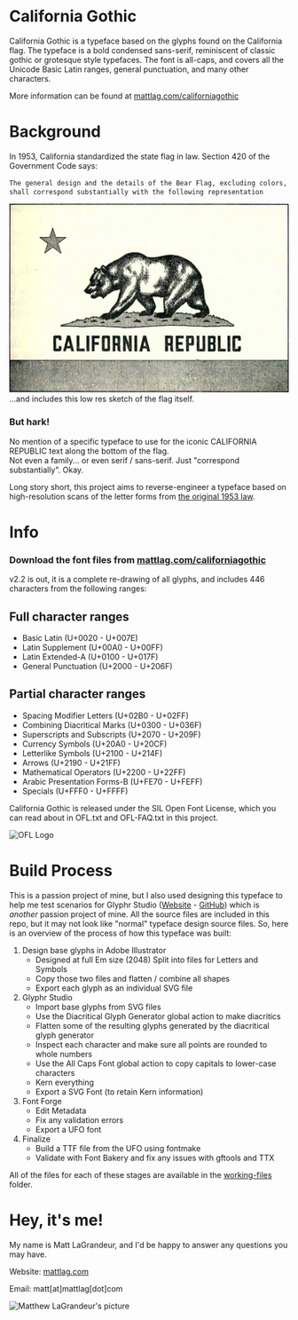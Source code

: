 # California Gothic
California Gothic is a typeface based on the glyphs found on the California flag.  The typeface is a bold condensed sans-serif, reminiscent of classic gothic or grotesque style typefaces. The font is all-caps, and covers all the Unicode Basic Latin ranges, general punctuation, and many other characters.

More information can be found at [mattlag.com/californiagothic](https://www.mattlag.com/californiagothic) 


# Background
In 1953, California standardized the state flag in law.  Section 420 of the Government Code says:

```
The general design and the details of the Bear Flag, excluding colors, 
shall correspond substantially with the following representation
```
![California Flag](https://raw.githubusercontent.com/mattlag/California-Gothic/master/img/California_Flag.png)
...and includes this low res sketch of the flag itself.  

### But hark!
No mention of a specific typeface to use for the iconic CALIFORNIA REPUBLIC text along the bottom of the flag.  
Not even a family... or even serif / sans-serif.  Just "correspond substantially". Okay.

Long story short, this project aims to reverse-engineer a typeface based on high-resolution scans
of the letter forms from [the original 1953 law](https://raw.githubusercontent.com/mattlag/California-Gothic/master/img/State_Law_Page_2639.png).


# Info
### Download the font files from [mattlag.com/californiagothic](https://www.mattlag.com/californiagothic)
v2.2 is out, it is a complete re-drawing of all glyphs, and includes 446 characters from the following ranges:
## Full character ranges
 - Basic Latin (U+0020 - U+007E)
 - Latin Supplement (U+00A0 - U+00FF)
 - Latin Extended-A (U+0100 - U+017F)
 - General Punctuation (U+2000 - U+206F)

## Partial character ranges
 - Spacing Modifier Letters (U+02B0 - U+02FF)
 - Combining Diacritical Marks (U+0300 - U+036F)
 - Superscripts and Subscripts (U+2070 - U+209F)
 - Currency Symbols (U+20A0 - U+20CF)
 - Letterlike Symbols (U+2100 - U+214F)
 - Arrows (U+2190 - U+21FF)
 - Mathematical Operators (U+2200 - U+22FF)
 - Arabic Presentation Forms-B (U+FE70 - U+FEFF)
 - Specials (U+FFF0 - U+FFFF)

California Gothic is released under the SIL Open Font License, which you can read about in OFL.txt and 
OFL-FAQ.txt in this project.

![OFL Logo](https://scripts.sil.org/cms/sites/nrsi/media/OFL_logo_circ_color.png)



# Build Process
This is a passion project of mine, but I also used designing this typeface to help me test scenarios for 
Glyphr Studio ([Website](https://www.glyphrstudio.com) - [GitHub](https://github.com/glyphr-studio)) 
which is *another* passion project of mine.  All the source files are included in this repo, but it may 
not look like "normal" typeface design source files.  So, here is an overview of the process of how this 
typeface was built:

 1. Design base glyphs in Adobe Illustrator
    - Designed at full Em size (2048) Split into files for Letters and Symbols
    - Copy those two files and flatten / combine all shapes
    - Export each glyph as an individual SVG file
 3. Glyphr Studio
    - Import base glyphs from SVG files
    - Use the Diacritical Glyph Generator global action to make diacritics
    - Flatten some of the resulting glyphs generated by the diacritical glyph generator
    - Inspect each character and make sure all points are rounded to whole numbers
    - Use the All Caps Font global action to copy capitals to lower-case characters
    - Kern everything
    - Export a SVG Font (to retain Kern information)
 4. Font Forge
    - Edit Metadata
    - Fix any validation errors
    - Export a UFO font
 5. Finalize
    - Build a TTF file from the UFO using fontmake
    - Validate with Font Bakery and fix any issues with gftools and TTX

All of the files for each of these stages are available in the 
[working-files](https://github.com/mattlag/California-Gothic/tree/master/working-files) folder.


# Hey, it's me!
My name is Matt LaGrandeur, and I'd be happy to answer any questions you may have.

Website: [mattlag.com](http://www.mattlag.com/) 

Email: matt[at]mattlag[dot]com

![Matthew LaGrandeur's picture](https://1.gravatar.com/avatar/f6f7b963adc54db7e713d7bd5f4903ec?s=70)
